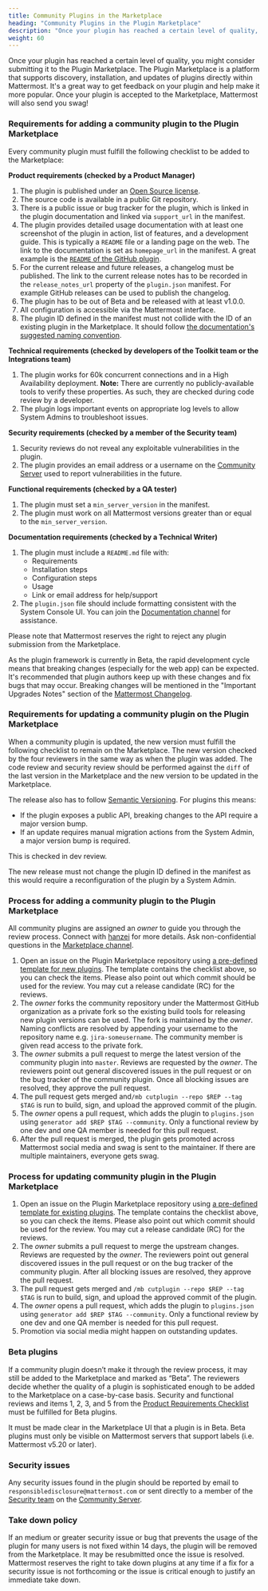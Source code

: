 ```yaml
---
title: Community Plugins in the Marketplace
heading: "Community Plugins in the Plugin Marketplace"
description: "Once your plugin has reached a certain level of quality, you might consider submitting it to the Plugin Marketplace."
weight: 60
---
```


Once your plugin has reached a certain level of quality, you might consider submitting it to the Plugin Marketplace. The Plugin Marketplace is a platform that supports discovery, installation, and updates of plugins directly within Mattermost. It's a great way to get feedback on your plugin and help make it more popular. Once your plugin is accepted to the Marketplace, Mattermost will also send you swag!

### Requirements for adding a community plugin to the Plugin Marketplace

Every community plugin must fulfill the following checklist to be added to the Marketplace:

**Product requirements (checked by a Product Manager)**

1. The plugin is published under an [Open Source license](https://opensource.org/licenses/alphabetical).
2. The source code is available in a public Git repository.
3. There is a public issue or bug tracker for the plugin, which is linked in the plugin documentation and linked via `support_url` in the manifest.
4. The plugin provides detailed usage documentation with at least one screenshot of the plugin in action, list of features, and a development guide. This is typically a `README` file or a landing page on the web. The link to the documentation is set as `homepage_url` in the manifest. A great example is the [`README` of the GitHub plugin](https://github.com/mattermost/mattermost-plugin-github/blob/master/README.md).
5. For the current release and future releases, a changelog must be published. The link to the current release notes has to be recorded in the `release_notes_url` property of the `plugin.json` manifest. For example GitHub releases can be used to publish the changelog.
6. The plugin has to be out of Beta and be released with at least v1.0.0.
7. All configuration is accessible via the Mattermost interface.
8. The plugin ID defined in the manifest must not collide with the ID of an existing plugin in the Marketplace. It should follow [the documentation's suggested naming convention](https://developers.mattermost.com/extend/plugins/manifest-reference/#id).

**Technical requirements (checked by developers of the Toolkit team or the Integrations team)**

1. The plugin works for 60k concurrent connections and in a High Availability deployment. **Note:** There are currently no publicly-available tools to verify these properties. As such, they are checked during code review by a developer.
2. The plugin logs important events on appropriate log levels to allow System Admins to troubleshoot issues.

**Security requirements (checked by a member of the Security team)**

1. Security reviews do not reveal any exploitable vulnerabilities in the plugin.
2. The plugin provides an email address or a username on the [Community Server](https://community.mattermost.com) used to report vulnerabilities in the future.

**Functional requirements (checked by a QA tester)**

1. The plugin must set a `min_server_version` in the manifest.
2. The plugin must work on all Mattermost versions greater than or equal to the `min_server_version`.

**Documentation requirements (checked by a Technical Writer)**

1. The plugin must include a `README.md` file with:
    * Requirements
    * Installation steps
    * Configuration steps
    * Usage
    * Link or email address for help/support
2. The `plugin.json` file should include formatting consistent with the System Console UI. You can join the [Documentation channel](https://community.mattermost.com/core/channels/documentation) for assistance.

Please note that Mattermost reserves the right to reject any plugin submission from the Marketplace.

As the plugin framework is currently in Beta, the rapid development cycle means that breaking changes (especially for the web app) can be expected. It's recommended that plugin authors keep up with these changes and fix bugs that may occur. Breaking changes will be mentioned in the "Important Upgrades Notes" section of the [Mattermost Changelog](https://docs.mattermost.com/administration/changelog.html).

### Requirements for updating a community plugin on the Plugin Marketplace

When a community plugin is updated, the new version must fulfill the following checklist to remain on the Marketplace. The new version checked by the four reviewers in the same way as when the plugin was added. The code review and security review should be performed against the `diff` of the last version in the Marketplace and the new version to be updated in the Marketplace.

The release also has to follow [Semantic Versioning](https://semver.org/). For plugins this means:

* If the plugin exposes a public API, breaking changes to the API require a major version bump.
* If an update requires manual migration actions from the System Admin, a major version bump is required.

This is checked in dev review.

The new release must not change the plugin ID defined in the manifest as this would require a reconfiguration of the plugin by a System Admin.

### Process for adding a community plugin to the Plugin Marketplace

All community plugins are assigned an _owner_ to guide you through the review process. Connect with [hanzei](https://github.com/hanzei) for more details. Ask non-confidential questions in the [Marketplace channel](https://community.mattermost.com/core/channels/plugins-marketplace).

1. Open an issue on the Plugin Marketplace repository using [a pre-defined template for new plugins](https://github.com/mattermost/mattermost-marketplace/issues/new?template=add_plugin.md). The template contains the checklist above, so you can check the items. Please also point out which commit should be used for the review. You may cut a release candidate (RC) for the reviews.
2. The _owner_ forks the community repository under the Mattermost GitHub organization as a private fork so the existing build tools for releasing new plugin versions can be used. The fork is maintained by the _owner_. Naming conflicts are resolved by appending your username to the repository name e.g. `jira-someusername`. The community member is given read access to the private fork.
3. The _owner_ submits a pull request to merge the latest version of the community plugin into `master`. Reviews are requested by the _owner_. The reviewers point out general discovered issues in the pull request or on the bug tracker of the community plugin. Once all blocking issues are resolved, they approve the pull request.
4. The pull request gets merged and`/mb cutplugin --repo $REP --tag $TAG` is run to build, sign, and upload the approved commit of the plugin.
5. The _owner_ opens a pull request, which adds the plugin to `plugins.json` using `generator add $REP $TAG --community`. Only a functional review by one dev and one QA member is needed for this pull request.
6. After the pull request is merged, the plugin gets promoted across Mattermost social media and swag is sent to the maintainer. If there are multiple maintainers, everyone gets swag.

### Process for updating community plugin in the Plugin Marketplace

1. Open an issue on the Plugin Marketplace repository using [a pre-defined template for existing plugins](https://github.com/mattermost/mattermost-marketplace/issues/new?template=update_plugin.md). The template contains the checklist above, so you can check the items. Please also point out which commit should be used for the review. You may cut a release candidate (RC) for the reviews.
2. The  _owner_ submits a pull request to merge the upstream changes. Reviews are requested by the _owner_. The reviewers point out general discovered issues in the pull request or on the bug tracker of the community plugin. After all blocking issues are resolved, they approve the pull request.
3. The pull request gets merged and `/mb cutplugin --repo $REP --tag $TAG` is run to build, sign, and upload the approved commit of the plugin.
4. The _owner_ opens a pull request, which adds the plugin to `plugins.json` using `generator add $REP $TAG --community`. Only a functional review by one dev and one QA member is needed for this pull request.
5. Promotion via social media might happen on outstanding updates.

### Beta plugins

If a community plugin doesn’t make it through the review process, it may still be added to the Marketplace and marked as “Beta”. The reviewers decide whether the quality of a plugin is sophisticated enough to be added to the Marketplace on a case-by-case basis. Security and functional reviews and items 1, 2, 3, and 5 from the [Product Requirements Checklist](#requirements-for-adding-community-plugin-to-the-marketplace) must be fulfilled for Beta plugins.

It must be made clear in the Marketplace UI that a plugin is in Beta. Beta plugins must only be visible on Mattermost servers that support labels (i.e. Mattermost v5.20 or later).

### Security issues

Any security issues found in the plugin should be reported by email to `responsibledisclosure@mattermost.com` or sent directly to a member of the [Security team](https://developers.mattermost.com/internal/rd-teams/#security-team) on the [Community Server](https://community.mattermost.com/).

### Take down policy

If an medium or greater security issue or bug that prevents the usage of the plugin for many users is not fixed within 14 days, the plugin will be removed from the Marketplace. It may be resubmitted once the issue is resolved. Mattermost reserves the right to take down plugins at any time if a fix for a security issue is not forthcoming or the issue is critical enough to justify an immediate take down.
